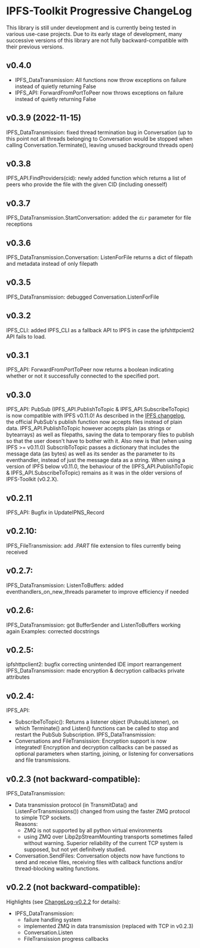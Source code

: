 # IPFS-Toolkit Progressive ChangeLog 
This library is still under development and is currently being tested in various use-case projects. Due to its early stage of development, many successive versions of this library are not fully backward-compatible with their previous versions.

## v0.4.0
- IPFS_DataTransmission: All functions now throw exceptions on failure instead of quietly returning False
- IPFS_API: ForwardFromPortToPeer now throws exceptions on failure instead of quietly returning False

## v0.3.9 (2022-11-15)
IPFS_DataTransmission: fixed thread termination bug in Conversation (up to this point not all threads belonging to Conversation would be stopped when calling Conversation.Terminate(), leaving unused background threads open)

## v0.3.8
IPFS_API.FindProviders(cid): newly added function which returns a list of peers who provide the file with the given CID (including onesself)

## v0.3.7
IPFS_DataTransmission.StartConversation: added the `dir` parameter for file receptions

## v0.3.6
IPFS_DataTransmission.Conversation: ListenForFile returns a dict of filepath and metadata instead of only filepath

## v0.3.5
IPFS_DataTransmission: debugged Conversation.ListenForFile

## v0.3.2
IPFS_CLI: added IPFS_CLI as a fallback API to IPFS in case the ipfshttpcient2 API fails to load.

## v0.3.1
IPFS_API: ForwardFromPortToPeer now returns a boolean indicating whether or not it successfully connected to the specified port.
## v0.3.0
IPFS_API: PubSub (IPFS_API.PublishToTopic & IPFS_API.SubscribeToTopic) is now compatible with IPFS v0.11.0! As described in the [IPFS changelog](https://github.com/ipfs/go-ipfs/releases/tag/v0.11.0), the official PubSub's publish function now accepts files instead of plain data. IPFS_API.PublishToTopic however accepts plain (as strings or bytearrays) as well as filepaths, saving the data to temporary files to publish so that the user doesn't have to bother with it. Also new is that (when using IPFS >= v0.11.0) SubscribToTopic passes a dictionary that includes the message data (as bytes) as well as its sender as the parameter to its eventhandler, instead of just the message data as a string.
When using a version of IPFS below v0.11.0, the behaviour of the (IPFS_API.PublishToTopic & IPFS_API.SubscribeToTopic) remains as it was in the older versions of IPFS-Toolkit (v0.2.X).

## v0.2.11
IPFS_API: Bugfix in UpdateIPNS_Record
## v0.2.10:
IPFS_FileTransmission: add _.PART_ file extension to files currently being received

## v0.2.7:
IPFS_DataTransmission: ListenToBuffers: added eventhandlers_on_new_threads parameter to improve efficiency if needed

## v0.2.6:
IPFS_DataTransmission: got BufferSender and ListenToBuffers working again
Examples: corrected docstrings

## v0.2.5:
ipfshttpclient2: bugfix correcting unintended IDE import rearrangement
IPFS_DataTransmission: made encryption & decryption callbacks private attributes 

## v0.2.4:
IPFS_API:
  - SubscribeToTopic(): Returns a listener object (PubsubListener), on which Terminate() and Listen() functions can be called to stop and restart the PubSub Subscription.
IPFS_DataTransmission:
  - Conversations and FileTransission: Encryption support is now integrated! Encryption and decryption callbacks can be passed as optional parameters when starting, joining, or listening for conversations and file transmissions.
## v0.2.3 (not backward-compatible):
IPFS_DataTransmission:
  - Data transmission protocol (in TransmitData() and ListenForTransmissions()) changed from using the faster ZMQ protocol to simple TCP sockets.  
  Reasons:
    - ZMQ is not supported by all python virtual environments
    - using ZMQ over Libp2pStreamMounting transports sometimes failed without warning. Superior reliability of the current TCP system is supposed, but not yet definitvely studied.
  - Conversation.SendFiles: Conversation objects now have functions to send and receive files, receiving files with callback functions and/or thread-blocking waiting functions.

## v0.2.2 (not backward-compatible):
Highlights (see [ChangeLog-v0.2.2](./ChangeLog-v0.2.2.md) for details):
  - IPFS_DataTransmission:
    - failure handling system
    - implemented ZMQ in data transmission (replaced with TCP in v0.2.3)
    - Conversation.Listen
    - FileTransission progress callbacks